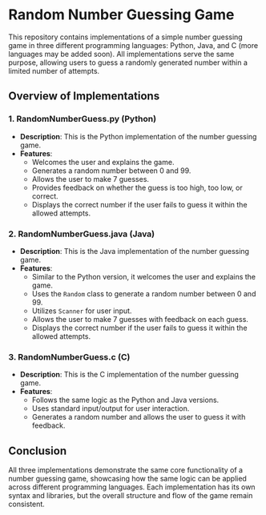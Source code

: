 # Random Number Guessing Game

This repository contains implementations of a simple number guessing game in three different programming languages: Python, Java, and C (more languages may be added soon). All implementations serve the same purpose, allowing users to guess a randomly generated number within a limited number of attempts.

## Overview of Implementations

### 1. RandomNumberGuess.py (Python)

- **Description**: This is the Python implementation of the number guessing game.
- **Features**:
  - Welcomes the user and explains the game.
  - Generates a random number between 0 and 99.
  - Allows the user to make 7 guesses.
  - Provides feedback on whether the guess is too high, too low, or correct.
  - Displays the correct number if the user fails to guess it within the allowed attempts.

### 2. RandomNumberGuess.java (Java)

- **Description**: This is the Java implementation of the number guessing game.
- **Features**:
  - Similar to the Python version, it welcomes the user and explains the game.
  - Uses the `Random` class to generate a random number between 0 and 99.
  - Utilizes `Scanner` for user input.
  - Allows the user to make 7 guesses with feedback on each guess.
  - Displays the correct number if the user fails to guess it within the allowed attempts.

### 3. RandomNumberGuess.c (C)

- **Description**: This is the C implementation of the number guessing game.
- **Features**:
  - Follows the same logic as the Python and Java versions.
  - Uses standard input/output for user interaction.
  - Generates a random number and allows the user to guess it with feedback.

## Conclusion

All three implementations demonstrate the same core functionality of a number guessing game, showcasing how the same logic can be applied across different programming languages. Each implementation has its own syntax and libraries, but the overall structure and flow of the game remain consistent.
